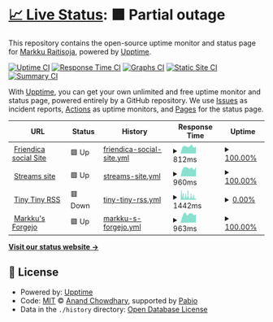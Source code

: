 # [📈 Live Status](https://upptime.raitisoja.cloud): <!--live status--> **🟧 Partial outage**

This repository contains the open-source uptime monitor and status page for [Markku Raitisoja](https://cv.markku.raitisoja.com/), powered by [Upptime](https://github.com/upptime/upptime).

[![Uptime CI](https://github.com/mraitisoja/upptime/workflows/Uptime%20CI/badge.svg)](https://github.com/mraitisoja/upptime/actions?query=workflow%3A%22Uptime+CI%22)
[![Response Time CI](https://github.com/mraitisoja/upptime/workflows/Response%20Time%20CI/badge.svg)](https://github.com/mraitisoja/upptime/actions?query=workflow%3A%22Response+Time+CI%22)
[![Graphs CI](https://github.com/mraitisoja/upptime/workflows/Graphs%20CI/badge.svg)](https://github.com/mraitisoja/upptime/actions?query=workflow%3A%22Graphs+CI%22)
[![Static Site CI](https://github.com/mraitisoja/upptime/workflows/Static%20Site%20CI/badge.svg)](https://github.com/mraitisoja/upptime/actions?query=workflow%3A%22Static+Site+CI%22)
[![Summary CI](https://github.com/mraitisoja/upptime/workflows/Summary%20CI/badge.svg)](https://github.com/mraitisoja/upptime/actions?query=workflow%3A%22Summary+CI%22)

With [Upptime](https://upptime.js.org), you can get your own unlimited and free uptime monitor and status page, powered entirely by a GitHub repository. We use [Issues](https://github.com/mraitisoja/upptime/issues) as incident reports, [Actions](https://github.com/mraitisoja/upptime/actions) as uptime monitors, and [Pages](https://upptime.raitisoja.cloud) for the status page.

<!--start: status pages-->
<!-- This summary is generated by Upptime (https://github.com/upptime/upptime) -->
<!-- Do not edit this manually, your changes will be overwritten -->
<!-- prettier-ignore -->
| URL | Status | History | Response Time | Uptime |
| --- | ------ | ------- | ------------- | ------ |
| <img alt="" src="https://social.raitisoja.net/images/friendica-192.png" height="13"> [Friendica social Site](https://social.raitisoja.net) | 🟩 Up | [friendica-social-site.yml](https://github.com/mraitisoja/upptime/commits/HEAD/history/friendica-social-site.yml) | <details><summary><img alt="Response time graph" src="./graphs/friendica-social-site/response-time-week.png" height="20"> 812ms</summary><br><a href="https://upptime.raitisoja.cloud/history/friendica-social-site"><img alt="Response time 881" src="https://img.shields.io/endpoint?url=https%3A%2F%2Fraw.githubusercontent.com%2Fmraitisoja%2Fupptime%2FHEAD%2Fapi%2Ffriendica-social-site%2Fresponse-time.json"></a><br><a href="https://upptime.raitisoja.cloud/history/friendica-social-site"><img alt="24-hour response time 797" src="https://img.shields.io/endpoint?url=https%3A%2F%2Fraw.githubusercontent.com%2Fmraitisoja%2Fupptime%2FHEAD%2Fapi%2Ffriendica-social-site%2Fresponse-time-day.json"></a><br><a href="https://upptime.raitisoja.cloud/history/friendica-social-site"><img alt="7-day response time 812" src="https://img.shields.io/endpoint?url=https%3A%2F%2Fraw.githubusercontent.com%2Fmraitisoja%2Fupptime%2FHEAD%2Fapi%2Ffriendica-social-site%2Fresponse-time-week.json"></a><br><a href="https://upptime.raitisoja.cloud/history/friendica-social-site"><img alt="30-day response time 858" src="https://img.shields.io/endpoint?url=https%3A%2F%2Fraw.githubusercontent.com%2Fmraitisoja%2Fupptime%2FHEAD%2Fapi%2Ffriendica-social-site%2Fresponse-time-month.json"></a><br><a href="https://upptime.raitisoja.cloud/history/friendica-social-site"><img alt="1-year response time 881" src="https://img.shields.io/endpoint?url=https%3A%2F%2Fraw.githubusercontent.com%2Fmraitisoja%2Fupptime%2FHEAD%2Fapi%2Ffriendica-social-site%2Fresponse-time-year.json"></a></details> | <details><summary><a href="https://upptime.raitisoja.cloud/history/friendica-social-site">100.00%</a></summary><a href="https://upptime.raitisoja.cloud/history/friendica-social-site"><img alt="All-time uptime 99.98%" src="https://img.shields.io/endpoint?url=https%3A%2F%2Fraw.githubusercontent.com%2Fmraitisoja%2Fupptime%2FHEAD%2Fapi%2Ffriendica-social-site%2Fuptime.json"></a><br><a href="https://upptime.raitisoja.cloud/history/friendica-social-site"><img alt="24-hour uptime 100.00%" src="https://img.shields.io/endpoint?url=https%3A%2F%2Fraw.githubusercontent.com%2Fmraitisoja%2Fupptime%2FHEAD%2Fapi%2Ffriendica-social-site%2Fuptime-day.json"></a><br><a href="https://upptime.raitisoja.cloud/history/friendica-social-site"><img alt="7-day uptime 100.00%" src="https://img.shields.io/endpoint?url=https%3A%2F%2Fraw.githubusercontent.com%2Fmraitisoja%2Fupptime%2FHEAD%2Fapi%2Ffriendica-social-site%2Fuptime-week.json"></a><br><a href="https://upptime.raitisoja.cloud/history/friendica-social-site"><img alt="30-day uptime 100.00%" src="https://img.shields.io/endpoint?url=https%3A%2F%2Fraw.githubusercontent.com%2Fmraitisoja%2Fupptime%2FHEAD%2Fapi%2Ffriendica-social-site%2Fuptime-month.json"></a><br><a href="https://upptime.raitisoja.cloud/history/friendica-social-site"><img alt="1-year uptime 99.98%" src="https://img.shields.io/endpoint?url=https%3A%2F%2Fraw.githubusercontent.com%2Fmraitisoja%2Fupptime%2FHEAD%2Fapi%2Ffriendica-social-site%2Fuptime-year.json"></a></details>
| <img alt="" src="https://icons.duckduckgo.com/ip3/raitisoja.com.ico" height="13"> [Streams site](https://raitisoja.com) | 🟩 Up | [streams-site.yml](https://github.com/mraitisoja/upptime/commits/HEAD/history/streams-site.yml) | <details><summary><img alt="Response time graph" src="./graphs/streams-site/response-time-week.png" height="20"> 960ms</summary><br><a href="https://upptime.raitisoja.cloud/history/streams-site"><img alt="Response time 937" src="https://img.shields.io/endpoint?url=https%3A%2F%2Fraw.githubusercontent.com%2Fmraitisoja%2Fupptime%2FHEAD%2Fapi%2Fstreams-site%2Fresponse-time.json"></a><br><a href="https://upptime.raitisoja.cloud/history/streams-site"><img alt="24-hour response time 1072" src="https://img.shields.io/endpoint?url=https%3A%2F%2Fraw.githubusercontent.com%2Fmraitisoja%2Fupptime%2FHEAD%2Fapi%2Fstreams-site%2Fresponse-time-day.json"></a><br><a href="https://upptime.raitisoja.cloud/history/streams-site"><img alt="7-day response time 960" src="https://img.shields.io/endpoint?url=https%3A%2F%2Fraw.githubusercontent.com%2Fmraitisoja%2Fupptime%2FHEAD%2Fapi%2Fstreams-site%2Fresponse-time-week.json"></a><br><a href="https://upptime.raitisoja.cloud/history/streams-site"><img alt="30-day response time 949" src="https://img.shields.io/endpoint?url=https%3A%2F%2Fraw.githubusercontent.com%2Fmraitisoja%2Fupptime%2FHEAD%2Fapi%2Fstreams-site%2Fresponse-time-month.json"></a><br><a href="https://upptime.raitisoja.cloud/history/streams-site"><img alt="1-year response time 937" src="https://img.shields.io/endpoint?url=https%3A%2F%2Fraw.githubusercontent.com%2Fmraitisoja%2Fupptime%2FHEAD%2Fapi%2Fstreams-site%2Fresponse-time-year.json"></a></details> | <details><summary><a href="https://upptime.raitisoja.cloud/history/streams-site">100.00%</a></summary><a href="https://upptime.raitisoja.cloud/history/streams-site"><img alt="All-time uptime 100.00%" src="https://img.shields.io/endpoint?url=https%3A%2F%2Fraw.githubusercontent.com%2Fmraitisoja%2Fupptime%2FHEAD%2Fapi%2Fstreams-site%2Fuptime.json"></a><br><a href="https://upptime.raitisoja.cloud/history/streams-site"><img alt="24-hour uptime 100.00%" src="https://img.shields.io/endpoint?url=https%3A%2F%2Fraw.githubusercontent.com%2Fmraitisoja%2Fupptime%2FHEAD%2Fapi%2Fstreams-site%2Fuptime-day.json"></a><br><a href="https://upptime.raitisoja.cloud/history/streams-site"><img alt="7-day uptime 100.00%" src="https://img.shields.io/endpoint?url=https%3A%2F%2Fraw.githubusercontent.com%2Fmraitisoja%2Fupptime%2FHEAD%2Fapi%2Fstreams-site%2Fuptime-week.json"></a><br><a href="https://upptime.raitisoja.cloud/history/streams-site"><img alt="30-day uptime 100.00%" src="https://img.shields.io/endpoint?url=https%3A%2F%2Fraw.githubusercontent.com%2Fmraitisoja%2Fupptime%2FHEAD%2Fapi%2Fstreams-site%2Fuptime-month.json"></a><br><a href="https://upptime.raitisoja.cloud/history/streams-site"><img alt="1-year uptime 100.00%" src="https://img.shields.io/endpoint?url=https%3A%2F%2Fraw.githubusercontent.com%2Fmraitisoja%2Fupptime%2FHEAD%2Fapi%2Fstreams-site%2Fuptime-year.json"></a></details>
| <img alt="" src="https://icons.duckduckgo.com/ip3/feeds.raitisoja.cloud.ico" height="13"> [Tiny Tiny RSS](https://feeds.raitisoja.cloud) | 🟥 Down | [tiny-tiny-rss.yml](https://github.com/mraitisoja/upptime/commits/HEAD/history/tiny-tiny-rss.yml) | <details><summary><img alt="Response time graph" src="./graphs/tiny-tiny-rss/response-time-week.png" height="20"> 1442ms</summary><br><a href="https://upptime.raitisoja.cloud/history/tiny-tiny-rss"><img alt="Response time 997" src="https://img.shields.io/endpoint?url=https%3A%2F%2Fraw.githubusercontent.com%2Fmraitisoja%2Fupptime%2FHEAD%2Fapi%2Ftiny-tiny-rss%2Fresponse-time.json"></a><br><a href="https://upptime.raitisoja.cloud/history/tiny-tiny-rss"><img alt="24-hour response time 1276" src="https://img.shields.io/endpoint?url=https%3A%2F%2Fraw.githubusercontent.com%2Fmraitisoja%2Fupptime%2FHEAD%2Fapi%2Ftiny-tiny-rss%2Fresponse-time-day.json"></a><br><a href="https://upptime.raitisoja.cloud/history/tiny-tiny-rss"><img alt="7-day response time 1442" src="https://img.shields.io/endpoint?url=https%3A%2F%2Fraw.githubusercontent.com%2Fmraitisoja%2Fupptime%2FHEAD%2Fapi%2Ftiny-tiny-rss%2Fresponse-time-week.json"></a><br><a href="https://upptime.raitisoja.cloud/history/tiny-tiny-rss"><img alt="30-day response time 1479" src="https://img.shields.io/endpoint?url=https%3A%2F%2Fraw.githubusercontent.com%2Fmraitisoja%2Fupptime%2FHEAD%2Fapi%2Ftiny-tiny-rss%2Fresponse-time-month.json"></a><br><a href="https://upptime.raitisoja.cloud/history/tiny-tiny-rss"><img alt="1-year response time 997" src="https://img.shields.io/endpoint?url=https%3A%2F%2Fraw.githubusercontent.com%2Fmraitisoja%2Fupptime%2FHEAD%2Fapi%2Ftiny-tiny-rss%2Fresponse-time-year.json"></a></details> | <details><summary><a href="https://upptime.raitisoja.cloud/history/tiny-tiny-rss">0.00%</a></summary><a href="https://upptime.raitisoja.cloud/history/tiny-tiny-rss"><img alt="All-time uptime 73.49%" src="https://img.shields.io/endpoint?url=https%3A%2F%2Fraw.githubusercontent.com%2Fmraitisoja%2Fupptime%2FHEAD%2Fapi%2Ftiny-tiny-rss%2Fuptime.json"></a><br><a href="https://upptime.raitisoja.cloud/history/tiny-tiny-rss"><img alt="24-hour uptime 0.00%" src="https://img.shields.io/endpoint?url=https%3A%2F%2Fraw.githubusercontent.com%2Fmraitisoja%2Fupptime%2FHEAD%2Fapi%2Ftiny-tiny-rss%2Fuptime-day.json"></a><br><a href="https://upptime.raitisoja.cloud/history/tiny-tiny-rss"><img alt="7-day uptime 0.00%" src="https://img.shields.io/endpoint?url=https%3A%2F%2Fraw.githubusercontent.com%2Fmraitisoja%2Fupptime%2FHEAD%2Fapi%2Ftiny-tiny-rss%2Fuptime-week.json"></a><br><a href="https://upptime.raitisoja.cloud/history/tiny-tiny-rss"><img alt="30-day uptime 0.00%" src="https://img.shields.io/endpoint?url=https%3A%2F%2Fraw.githubusercontent.com%2Fmraitisoja%2Fupptime%2FHEAD%2Fapi%2Ftiny-tiny-rss%2Fuptime-month.json"></a><br><a href="https://upptime.raitisoja.cloud/history/tiny-tiny-rss"><img alt="1-year uptime 73.49%" src="https://img.shields.io/endpoint?url=https%3A%2F%2Fraw.githubusercontent.com%2Fmraitisoja%2Fupptime%2FHEAD%2Fapi%2Ftiny-tiny-rss%2Fuptime-year.json"></a></details>
| <img alt="" src="https://icons.duckduckgo.com/ip3/git.raitisoja.cloud.ico" height="13"> [Markku's Forgejo](https://git.raitisoja.cloud) | 🟩 Up | [markku-s-forgejo.yml](https://github.com/mraitisoja/upptime/commits/HEAD/history/markku-s-forgejo.yml) | <details><summary><img alt="Response time graph" src="./graphs/markku-s-forgejo/response-time-week.png" height="20"> 963ms</summary><br><a href="https://upptime.raitisoja.cloud/history/markku-s-forgejo"><img alt="Response time 1106" src="https://img.shields.io/endpoint?url=https%3A%2F%2Fraw.githubusercontent.com%2Fmraitisoja%2Fupptime%2FHEAD%2Fapi%2Fmarkku-s-forgejo%2Fresponse-time.json"></a><br><a href="https://upptime.raitisoja.cloud/history/markku-s-forgejo"><img alt="24-hour response time 938" src="https://img.shields.io/endpoint?url=https%3A%2F%2Fraw.githubusercontent.com%2Fmraitisoja%2Fupptime%2FHEAD%2Fapi%2Fmarkku-s-forgejo%2Fresponse-time-day.json"></a><br><a href="https://upptime.raitisoja.cloud/history/markku-s-forgejo"><img alt="7-day response time 963" src="https://img.shields.io/endpoint?url=https%3A%2F%2Fraw.githubusercontent.com%2Fmraitisoja%2Fupptime%2FHEAD%2Fapi%2Fmarkku-s-forgejo%2Fresponse-time-week.json"></a><br><a href="https://upptime.raitisoja.cloud/history/markku-s-forgejo"><img alt="30-day response time 1007" src="https://img.shields.io/endpoint?url=https%3A%2F%2Fraw.githubusercontent.com%2Fmraitisoja%2Fupptime%2FHEAD%2Fapi%2Fmarkku-s-forgejo%2Fresponse-time-month.json"></a><br><a href="https://upptime.raitisoja.cloud/history/markku-s-forgejo"><img alt="1-year response time 1106" src="https://img.shields.io/endpoint?url=https%3A%2F%2Fraw.githubusercontent.com%2Fmraitisoja%2Fupptime%2FHEAD%2Fapi%2Fmarkku-s-forgejo%2Fresponse-time-year.json"></a></details> | <details><summary><a href="https://upptime.raitisoja.cloud/history/markku-s-forgejo">100.00%</a></summary><a href="https://upptime.raitisoja.cloud/history/markku-s-forgejo"><img alt="All-time uptime 99.76%" src="https://img.shields.io/endpoint?url=https%3A%2F%2Fraw.githubusercontent.com%2Fmraitisoja%2Fupptime%2FHEAD%2Fapi%2Fmarkku-s-forgejo%2Fuptime.json"></a><br><a href="https://upptime.raitisoja.cloud/history/markku-s-forgejo"><img alt="24-hour uptime 100.00%" src="https://img.shields.io/endpoint?url=https%3A%2F%2Fraw.githubusercontent.com%2Fmraitisoja%2Fupptime%2FHEAD%2Fapi%2Fmarkku-s-forgejo%2Fuptime-day.json"></a><br><a href="https://upptime.raitisoja.cloud/history/markku-s-forgejo"><img alt="7-day uptime 100.00%" src="https://img.shields.io/endpoint?url=https%3A%2F%2Fraw.githubusercontent.com%2Fmraitisoja%2Fupptime%2FHEAD%2Fapi%2Fmarkku-s-forgejo%2Fuptime-week.json"></a><br><a href="https://upptime.raitisoja.cloud/history/markku-s-forgejo"><img alt="30-day uptime 100.00%" src="https://img.shields.io/endpoint?url=https%3A%2F%2Fraw.githubusercontent.com%2Fmraitisoja%2Fupptime%2FHEAD%2Fapi%2Fmarkku-s-forgejo%2Fuptime-month.json"></a><br><a href="https://upptime.raitisoja.cloud/history/markku-s-forgejo"><img alt="1-year uptime 99.76%" src="https://img.shields.io/endpoint?url=https%3A%2F%2Fraw.githubusercontent.com%2Fmraitisoja%2Fupptime%2FHEAD%2Fapi%2Fmarkku-s-forgejo%2Fuptime-year.json"></a></details>

<!--end: status pages-->

[**Visit our status website →**](https://upptime.raitisoja.cloud)

## 📄 License

- Powered by: [Upptime](https://github.com/upptime/upptime)
- Code: [MIT](./LICENSE) © [Anand Chowdhary](https://anandchowdhary.com), supported by [Pabio](https://pabio.com)
- Data in the `./history` directory: [Open Database License](https://opendatacommons.org/licenses/odbl/1-0/)
